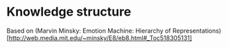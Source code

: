 # Knowledge structure

Based on (Marvin Minsky: Emotion Machine: Hierarchy of Representations)[http://web.media.mit.edu/~minsky/E8/eb8.html#_Toc518305131]
